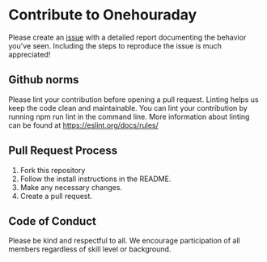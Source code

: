 # Contribute to Onehouraday

Please create an [issue](https://github.com/hjconehour/onehouraday/issues) with a detailed report documenting the behavior you've seen. Including the steps to reproduce the issue is much appreciated!

## Github norms
Please lint your contribution before opening a pull request. Linting helps us keep the code clean and maintainable. You can lint your contribution by running npm run lint in the command line. More information about linting can be found at https://eslint.org/docs/rules/

## Pull Request Process

1. Fork this repository
2. Follow the install instructions in the README.
3. Make any necessary changes.
4. Create a pull request. 

## Code of Conduct

Please be kind and respectful to all. We encourage participation of all members regardless of skill level or background. 

